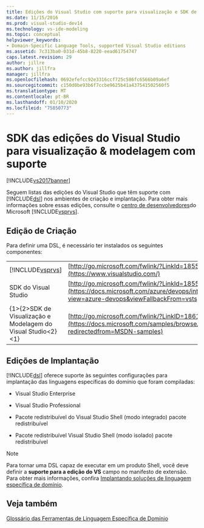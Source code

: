 ```yaml
---
title: Edições do Visual Studio com suporte para visualização e SDK de modelagem | Microsoft Docs
ms.date: 11/15/2016
ms.prod: visual-studio-dev14
ms.technology: vs-ide-modeling
ms.topic: conceptual
helpviewer_keywords:
- Domain-Specific Language Tools, supported Visual Studio editions
ms.assetid: 7c313ba0-031d-45b8-8220-eead61754747
caps.latest.revision: 29
author: jillre
ms.author: jillfra
manager: jillfra
ms.openlocfilehash: 0692efefcc92e3316ccf725c586fc6566b09a6ef
ms.sourcegitcommit: c150d0be93b6f7ccbe9625b41a437541502560f5
ms.translationtype: MT
ms.contentlocale: pt-BR
ms.lasthandoff: 01/10/2020
ms.locfileid: "75850773"
---
```

# <a name="supported-visual-studio-editions-for-visualization-amp-modeling-sdk"></a>SDK das edições do Visual Studio para visualização &amp; modelagem com suporte
[!INCLUDE[vs2017banner](../includes/vs2017banner.md)]

Seguem listas das edições do Visual Studio que têm suporte com [!INCLUDE[dsl](../includes/dsl-md.md)] nos ambientes de criação e implantação. Para obter mais informações sobre essas edições, consulte o [centro de desenvolvedores](https://msdn.microsoft.com/vstudio/products/)do Microsoft [!INCLUDE[vsprvs](../includes/vsprvs-md.md)].

## <a name="authoring-edition"></a>Edição de Criação
 Para definir uma DSL, é necessário ter instalados os seguintes componentes:

|||
|-|-|
|[!INCLUDE[vsprvs](../includes/vsprvs-md.md)]|[http://go.microsoft.com/fwlink/?LinkId=185579](https://www.visualstudio.com/)|
|SDK do Visual Studio|[http://go.microsoft.com/fwlink/?LinkId=185580](https://docs.microsoft.com/azure/devops/integrate/index?view=azure-devops&viewFallbackFrom=vsts)|
|{1&gt;{2&gt;SDK de Visualização e Modelagem do Visual Studio&lt;2}&lt;1}|[http://go.microsoft.com/fwlink/?LinkID=186128](https://docs.microsoft.com/samples/browse/?redirectedfrom=MSDN-samples)|

## <a name="deployment-editions"></a>Edições de Implantação
 [!INCLUDE[dsl](../includes/dsl-md.md)] oferece suporte às seguintes configurações para implantação das linguagens específicas do domínio que foram compiladas:

- Visual Studio Enterprise

- Visual Studio Professional

- Pacote redistribuível do Visual Studio Shell (modo integrado) pacote redistribuível

- Pacote redistribuível Visual Studio Shell (modo isolado) pacote redistribuível

> [!NOTE]
> Para tornar uma DSL capaz de executar em um produto Shell, você deve definir a **suporte para a edição do VS** campo no manifesto de extensão. Para obter mais informações, confira [Implantando soluções de linguagem específica de domínio](../modeling/deploying-domain-specific-language-solutions.md).

## <a name="see-also"></a>Veja também
 [Glossário das Ferramentas de Linguagem Específica de Domínio](https://msdn.microsoft.com/ca5e84cb-a315-465c-be24-76aa3df276aa)
